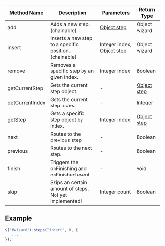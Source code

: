 |Method Name|Description|Parameters|Return Type|
|---|---|---|---|
|add|Adds a new step. (chainable)|[Object step](https://github.com/rstaib/jquery-steps/wiki/Step-Object)|Object wizard|
|insert|Inserts a new step to a specific position. (chainable)|Integer index, [Object step](https://github.com/rstaib/jquery-steps/wiki/Step-Object)|Object wizard|
|remove|Removes a specific step by an given index.|Integer index|Boolean|
|getCurrentStep|Gets the current step object.|-|[Object step](https://github.com/rstaib/jquery-steps/wiki/Step-Object)|
|getCurrentIndex|Gets the current step index.|-|Integer|
|getStep|Gets a specific step object by index.|Integer index|[Object step](https://github.com/rstaib/jquery-steps/wiki/Step-Object)|
|next|Routes to the previous step.|-|Boolean|
|previous|Routes to the next step.|-|Boolean|
|finish|Triggers the onFinishing and onFinished event.|-|void|
|skip|Skips an certain amount of steps. Not yet implemented!|Integer count|Boolean|

## Example

```javascript
$("#wizard").steps("insert", 0, {
   ...
});
```